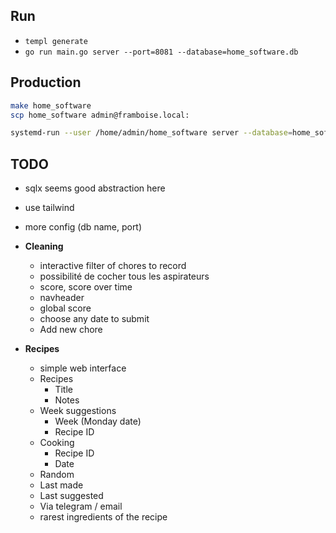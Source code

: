 ## Run

- `templ generate`
- `go run main.go server --port=8081 --database=home_software.db`

## Production

```sh
make home_software
scp home_software admin@framboise.local:

systemd-run --user /home/admin/home_software server --database=home_software.db --port=8081
```

## TODO

- sqlx seems good abstraction here
- use tailwind
- more config (db name, port)

- **Cleaning**

  - interactive filter of chores to record
  - possibilité de cocher tous les aspirateurs
  - score, score over time
  - navheader
  - global score
  - choose any date to submit
  - Add new chore

- **Recipes**

  - simple web interface
  - Recipes
    - Title
    - Notes
  - Week suggestions
    - Week (Monday date)
    - Recipe ID
  - Cooking
    - Recipe ID
    - Date
  - Random
  - Last made
  - Last suggested
  - Via telegram / email
  - rarest ingredients of the recipe
